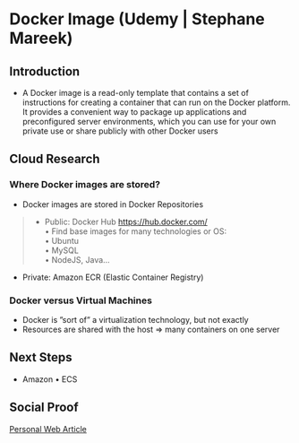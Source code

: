 
# Docker Image (Udemy | Stephane Mareek)

## Introduction
- A Docker image is a read-only template that contains a set of instructions for creating a container that can run on the Docker platform. It provides a convenient way to package up applications and preconfigured server environments, which you can use for your own private use or share publicly with other Docker users

## Cloud Research

### Where Docker images are stored? 
- Docker images are stored in Docker Repositories 
>- Public: Docker Hub https://hub.docker.com/ 
<br>• Find base images for many technologies or OS: 
<br>• Ubuntu 
<br>• MySQL 
<br>• NodeJS, Java… 
- Private: Amazon ECR (Elastic Container Registry)

### Docker versus Virtual Machines
- Docker is ”sort of” a virtualization technology, but not exactly
- Resources are shared with the host => many containers on one server

## Next Steps

- Amazon • ECS

## Social Proof

[Personal Web Article](https://afifurrohman-id.github.io/article/100DaysOfCloud/cloud.html)
